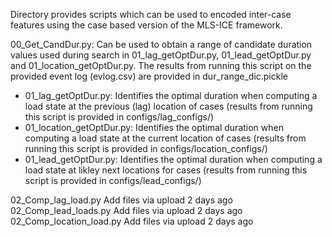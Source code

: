 Directory provides scripts which can be used to encoded inter-case features using the case based version of the MLS-ICE framework.  <br> 

00_Get_CandDur.py: Can be used to obtain a range of candidate duration values used during search in 01_lag_getOptDur.py, 01_lead_getOptDur.py and 01_location_getOptDur.py. The results from running this script on the provided event log (evlog.csv) are provided in dur_range_dic.pickle <br> 

- 01_lag_getOptDur.py: Identifies the optimal duration when computing a load state at the previous (lag) location of cases (results from running this script is provided in configs/lag_configs/) <br>
- 01_location_getOptDur.py: Identifies the optimal duration when computing a load state at the current location of cases (results from running this script is provided in configs/location_configs/) <br>
- 01_lead_getOptDur.py: Identifies the optimal duration when computing a load state at likley next locations for cases (results from running this script is provided in configs/lead_configs/) <br>


02_Comp_lag_load.py
Add files via upload
2 days ago
02_Comp_lead_loads.py
Add files via upload
2 days ago
02_Comp_location_load.py
Add files via upload
2 days ago

